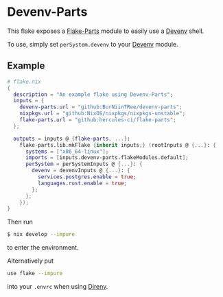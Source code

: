 # Devenv-Parts

This flake exposes a [Flake-Parts] module to easily use a [Devenv] shell.

To use, simply set `perSystem.devenv` to your [Devenv] module.


## Example
```nix
# flake.nix
{
  description = "An example flake using Devenv-Parts";
  inputs = {
    devenv-parts.url = "github:BurNiinTRee/devenv-parts";
    nixpkgs.url = "github:NixOS/nixpkgs/nixpkgs-unstable";
    flake-parts.url = "github:hercules-ci/flake-parts";
  };

  outputs = inputs @ {flake-parts, ...}:
    flake-parts.lib.mkFlake {inherit inputs;} (rootInputs @ {...}: {
      systems = ["x86_64-linux"];
      imports = [inputs.devenv-parts.flakeModules.default];
      perSystem = perSystemInputs @ {...}: {
        devenv = devenvInputs @ {...}: {
          services.postgres.enable = true;
          languages.rust.enable = true;
        };
      };
    });
}

```

Then run
```bash
$ nix develop --impure
```
to enter the environment.

Alternatively put
```bash
use flake --impure
```
into your `.envrc` when using [Direnv].





[Flake-Parts]: https://flake.parts
[Devenv]: https://devenv.sh
[Direnv]: https://direnv.net